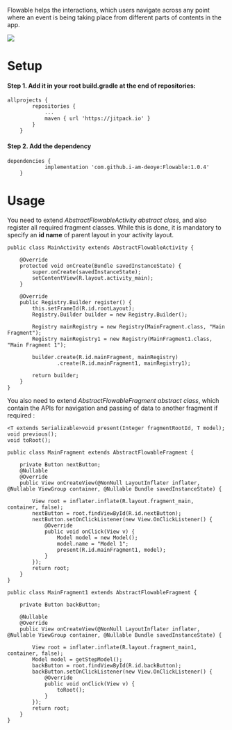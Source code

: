 Flowable helps the interactions, which users navigate across any point where an event is being taking place from different parts of contents in the app.

[![](https://jitpack.io/v/i-am-deoye/Flowable.svg)](https://jitpack.io/#i-am-deoye/Flowable)

# Setup
#### Step 1. Add it in your root build.gradle at the end of repositories:

```
allprojects {
		repositories {
			...
			maven { url 'https://jitpack.io' }
		}
	}
```
#### Step 2. Add the dependency
```
dependencies {
	        implementation 'com.github.i-am-deoye:Flowable:1.0.4'
	}
```

# Usage

You need to extend *AbstractFlowableActivity abstract class*, and also register all required fragment classes. While this is done, it is mandatory to specify an **id name** of parent layout in your activity layout.

```
public class MainActivity extends AbstractFlowableActivity {

    @Override
    protected void onCreate(Bundle savedInstanceState) {
        super.onCreate(savedInstanceState);
        setContentView(R.layout.activity_main);
    }

    @Override
    public Registry.Builder register() {
        this.setFrameId(R.id.rootLayout);
        Registry.Builder builder = new Registry.Builder();

        Registry mainRegistry = new Registry(MainFragment.class, "Main Fragment");
        Registry mainRegistry1 = new Registry(MainFragment1.class, "Main Fragment 1");

        builder.create(R.id.mainFragment, mainRegistry)
                .create(R.id.mainFragment1, mainRegistry1);

        return builder;
    }
}
```


You also need to extend *AbstractFlowableFragment abstract class*, which contain the APIs for navigation and passing of data to another fragment if required :

```
<T extends Serializable>void present(Integer fragmentRootId, T model);
void previous();
void toRoot();
```

```
public class MainFragment extends AbstractFlowableFragment {

    private Button nextButton;
    @Nullable
    @Override
    public View onCreateView(@NonNull LayoutInflater inflater, @Nullable ViewGroup container, @Nullable Bundle savedInstanceState) {

        View root = inflater.inflate(R.layout.fragment_main, container, false);
        nextButton = root.findViewById(R.id.nextButton);
        nextButton.setOnClickListener(new View.OnClickListener() {
            @Override
            public void onClick(View v) {
                Model model = new Model();
                model.name = "Model 1";
                present(R.id.mainFragment1, model);
            }
        });
        return root;
    }
}
```

```
public class MainFragment1 extends AbstractFlowableFragment {

    private Button backButton;

    @Nullable
    @Override
    public View onCreateView(@NonNull LayoutInflater inflater, @Nullable ViewGroup container, @Nullable Bundle savedInstanceState) {

        View root = inflater.inflate(R.layout.fragment_main1, container, false);
        Model model = getStepModel();
        backButton = root.findViewById(R.id.backButton);
        backButton.setOnClickListener(new View.OnClickListener() {
            @Override
            public void onClick(View v) {
                toRoot();
            }
        });
        return root;
    }
}
```
